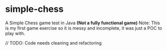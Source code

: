 # simple-chess
A Simple Chess game test in Java **(Not a fully functional game)**
Note: This is my first game exercise so it is messy and incomplete, it was just a POC to play with.

// TODO: Code needs cleaning and refactoring
